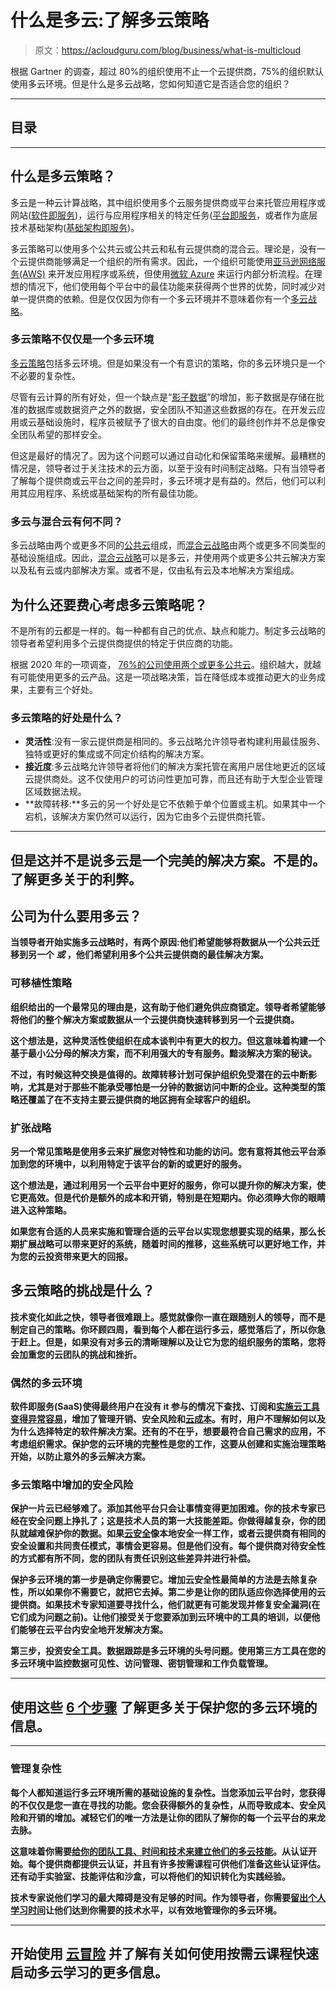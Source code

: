 # 什么是多云:了解多云策略

> 原文：<https://acloudguru.com/blog/business/what-is-multicloud>

根据 Gartner 的调查，超过 80%的组织使用不止一个云提供商，75%的组织默认使用多云环境。但是什么是多云战略，您如何知道它是否适合您的组织？

* * *

## 目录

* * *

## 什么是多云策略？

多云是一种云计算战略，其中组织使用多个云服务提供商或平台来托管应用程序或网站([软件即服务](https://acloudguru.com/blog/business/what-is-cloud-migration#servicemodels#servicemodels))，运行与应用程序相关的特定任务([平台即服务](https://acloudguru.com/blog/business/what-is-cloud-migration#servicemodels#servicemodels)，或者作为底层技术基础架构([基础架构即服务](https://acloudguru.com/blog/business/what-is-cloud-migration#servicemodels#servicemodels))。

多云策略可以使用多个公共云或公共云和私有云提供商的混合云。理论是，没有一个云提供商能够满足一个组织的所有需求。因此，一个组织可能使用[亚马逊网络服务(AWS)](https://acloudguru.com/training-library/aws-cloud-training) 来开发应用程序或系统，但使用[微软 Azure](https://acloudguru.com/training-library/azure-cloud-training) 来运行内部分析流程。在理想的情况下，他们使用每个平台中的最佳功能来获得两个世界的优势，同时减少对单一提供商的依赖。但是仅仅因为你有一个多云环境并不意味着你有一个[多云战略](https://www.pluralsight.com/blog/software-development/tips-for-multi-cloud-strategy)。

### 多云策略不仅仅是一个多云环境

[多云策略](https://acloudguru.com/blog/business/what-is-cloud-migration)包括多云环境。但是如果没有一个有意识的策略，你的多云环境只是一个不必要的复杂性。

尽管有云计算的所有好处，但一个缺点是“[影子数据](https://siliconangle.com/2022/08/01/shadow-data-creeping-into-multicloud-reinforce/)”的增加，影子数据是存储在批准的数据库或数据资产之外的数据，安全团队不知道这些数据的存在。在开发云应用或云基础设施时，程序员被赋予了很大的自由度。他们的最终创作并不总是像安全团队希望的那样安全。

但这是最好的情况了。因为这个问题可以通过自动化和保留策略来缓解。最糟糕的情况是，领导者过于关注技术的云方面，以至于没有时间制定战略。只有当领导者了解每个提供商或云平台之间的差异时，多云环境才是有益的。然后，他们可以利用其应用程序、系统或基础架构的所有最佳功能。

### 多云与混合云有何不同？

多云战略由两个或更多不同的[公共云](https://acloudguru.com/blog/business/what-is-cloud-migration#cloudtypes)组成，而[混合云战略](https://www.pluralsight.com/blog/cloud/hybrid-multicloud-strategy)由两个或更多不同类型的基础设施组成。因此，[混合云战略](https://www.pluralsight.com/courses/building-hybrid-multicloud-practice)可以是多云，并使用两个或更多公共云解决方案以及私有云或内部解决方案。或者不是，仅由私有云及本地解决方案组成。

## 为什么还要费心考虑多云策略呢？

不是所有的云都是一样的。每一种都有自己的优点、缺点和能力。制定多云战略的领导者希望利用多个云提供商提供的特定于供应商的功能。

根据 2020 年的一项调查， [76%的公司使用两个或更多公共云](https://www.oracle.com/a/ocom/docs/cloud/oracle-451-research-advisory-blog-adopting.pdf)。组织越大，就越有可能使用更多的云产品。这是一项战略决策，旨在降低成本或推动更大的业务成果，主要有三个好处。

### 多云策略的好处是什么？

*   **灵活性**:没有一家云提供商是相同的。多云战略允许领导者构建利用最佳服务、独特或更好的集成或不同定价结构的解决方案。
*   **接近度**:多云战略允许领导者将他们的解决方案托管在离用户居住地更近的区域云提供商处。这不仅使用户的可访问性更加可靠，而且还有助于大型企业管理区域数据法规。
*   **故障转移:**多云的另一个好处是它不依赖于单个位置或主机。如果其中一个宕机，该解决方案仍然可以运行，因为它由多个云提供商托管。

* * *

## 但是这并不是说多云是一个完美的解决方案。不是的。了解更多关于[](https://www.pluralsight.com/blog/cloud/multi-cloud-pros-cons)****的利弊。****

## **公司为什么要用多云？**

**当领导者开始实施多云战略时，有两个原因:他们希望能够将数据从一个公共云迁移到另一个 ***或*** ，他们希望利用多个公共云提供商的最佳解决方案。**

### **可移植性策略**

**组织给出的一个最常见的理由是，这有助于他们避免供应商锁定。领导者希望能够将他们的整个解决方案或数据从一个云提供商快速转移到另一个云提供商。**

**这个想法是，这种灵活性使组织在成本谈判中有更大的权力。但这意味着构建一个基于最小公分母的解决方案，而不利用强大的专有服务。黯淡解决方案的秘诀。**

**不过，有时候这种交换是值得的。故障转移计划可保护组织免受潜在的云中断影响，尤其是对于那些不能承受哪怕是一分钟的数据访问中断的企业。这种类型的策略还覆盖了在不支持主要云提供商的地区拥有全球客户的组织。**

### **扩张战略**

**另一个常见策略是使用多云来扩展您对特性和功能的访问。您有意将其他云平台添加到您的环境中，以利用特定于该平台的新的或更好的服务。**

**这个想法是，通过利用另一个云平台中更好的服务，你可以提升你的解决方案，使它更高效。但是代价是额外的成本和开销，特别是在短期内。你必须睁大你的眼睛进入这种策略。**

**如果您有合适的人员来实施和管理合适的云平台以实现您想要实现的结果，那么长期扩展战略可以带来更好的系统，随着时间的推移，这些系统可以更好地工作，并为您的云投资带来更大的回报。**

## **多云策略的挑战是什么？**

**技术变化如此之快，领导者很难跟上。感觉就像你一直在跟随别人的领导，而不是制定自己的策略。你环顾四周，看到每个人都在运行多云，感觉落后了，所以你急于赶上。但是，如果没有对多云的清晰理解以及让它为您的组织服务的策略，您将会加重您的云团队的挑战和挫折。**

### **偶然的多云环境**

**软件即服务(SaaS)使得最终用户在没有 it 参与的情况下查找、订阅和[实施云工具变得异常容易](https://www.forcepoint.com/cyber-edu/shadow-it)，增加了管理开销、安全风险和[云成本](https://acloudguru.com/blog/business/cloud-cost-management)。有时，用户不理解如何以及为什么选择特定的软件解决方案。还有的不在乎，想要最符合自己需求的应用，不考虑组织需求。保护您的云环境的完整性是您的工作，这要从创建和实施治理策略开始，以防止意外的多云解决方案。**

### **多云策略中增加的安全风险**

**保护一片云已经够难了。添加其他平台只会让事情变得更加困难。你的技术专家已经在安全问题上挣扎了；这是技术人员的第一大技能差距。你做得越复杂，你的团队就越难保护你的数据。如果[云安全](https://acloudguru.com/blog/engineering/cloud-security-solutions-3-ways-of-increasing-visibility)像本地安全一样工作，或者云提供商有相同的安全设置和共同责任模式，事情会更容易。但是他们没有。每个提供商对待安全性的方式都有所不同，您的团队有责任识别这些差异并进行补偿。**

**保护多云环境的第一步是确定你需要它。增加云安全性最简单的方法是去除复杂性，所以如果你不需要它，就把它去掉。第二步是让你的团队适应你选择使用的云提供商。如果技术专家知道要寻找什么，他们就更有可能发现并修复安全漏洞(在它们成为问题之前)。让他们接受关于您要添加到云环境中的工具的培训，以便他们能够在云平台内安全地开发解决方案。**

**第三步，投资安全工具。数据跟踪是多云环境的头号问题。使用第三方工具在您的多云环境中监控数据可见性、访问管理、密钥管理和工作负载管理。**

* * *

## ****使用这些** [**6 个步骤**](https://www.pluralsight.com/blog/security-professional/the-6-fundamentals-of-multi-cloud-security) **了解更多关于保护您的多云环境的信息。****

* * *

### **管理复杂性**

**每个人都知道运行多云环境所需的基础设施的复杂性。当您添加云平台时，您获得的不仅仅是您一直在寻找的功能。您会获得额外的复杂性，从而导致成本、安全风险和开销的增加。减轻它们的唯一方法是让你的团队了解你的每一个云平台的来龙去脉。**

**这意味着你需要[给你的团队工具、时间和技术来建立他们的多云技能](https://acloudguru.com/blog/engineering/why-learn-multiple-cloud-platforms)。从认证开始。每个提供商都提供云认证，并且有许多按需课程可供他们准备这些认证评估。还有动手实验室、技能评估和沙盒，可以将他们的知识转化为实践经验。**

**技术专家说他们学习的最大障碍是没有足够的时间。作为领导者，你需要[留出个人学习时间](https://acloudguru.com/blog/business/build-a-cloud-training-program)让他们达到你需要的技术水平，以有效地管理你的多云环境。**

* * *

## ****开始使用** [**云冒险**](https://acloudguru.com/blog/engineering/fun-free-cloud-adventures-courses) **并了解有关如何使用按需云课程快速启动多云学习的更多信息。****